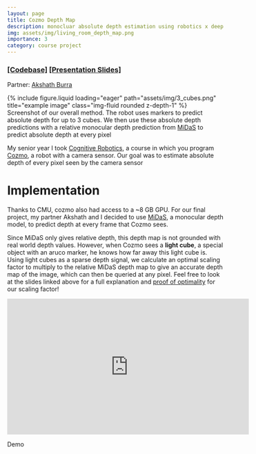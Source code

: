 ```yaml
---
layout: page
title: Cozmo Depth Map
description: monocluar absolute depth estimation using robotics x deep learning
img: assets/img/living_room_depth_map.png
importance: 3
category: course project
---
```

### [[Codebase]](https://github.com/maxwelljones14/Cog_Robo_Final_Project) [[Presentation Slides]](/assets/pdf/cozmo_depth_map_presentation_slides.pdf)

Partner: [Akshath Burra](https://www.linkedin.com/in/arburra/)
<div class="row">
    <div class="col-sm mt-3 mt-md-0">
        {% include figure.liquid loading="eager" path="assets/img/3_cubes.png" title="example image" class="img-fluid rounded z-depth-1" %}
    </div>
</div>
<div class="caption">
    Screenshot of our overall method. The robot uses markers to predict absolute depth for up to 3 cubes. We then use these absolute depth predictions with a relative monocular depth prediction from <a class="text" href="https://github.com/isl-org/MiDaS">MiDaS</a> to predict absolute depth at every pixel
</div>



My senior year I took [Cognitive
Robotics](http://www.cs.cmu.edu/afs/cs.cmu.edu/academic/class/15494-s23/), a course in which you program [Cozmo](https://www.digitaldreamlabs.com/products/cozmo-robot), a robot with a camera sensor. Our goal was to estimate absolute depth of every pixel seen by the camera sensor 

# Implementation

Thanks to CMU, cozmo also had access to a ~8 GB GPU. For our final project, my partner
Akshath and I decided to use [MiDaS](https://github.com/isl-org/MiDaS),
a monocular depth model,
to predict depth at every frame that Cozmo sees. 

Since MiDaS only gives relative depth,
this depth map is not grounded with real world depth values. However, when Cozmo sees a
**light cube**, a special object with an aruco marker, he knows how far away this light cube is. Using light cubes as a sparse depth signal, we
calculate an optimal scaling factor to multiply to the relative MiDaS depth map to give an
accurate depth map of the image, which
can then be queried at any pixel. Feel free to look at the slides linked above for a full
explanation and [proof of optimality](/assets/pdf/depth_proof.pdf) for our scaling
factor!

<iframe width="560" height="315" src="https://www.youtube.com/embed/sjX_GxfMVb0"
title="YouTube video player" frameborder="0"
allow="accelerometer; autoplay; clipboard-write; encrypted-media; gyroscope; picture-in-picture; web-share"
allowfullscreen></iframe>

Demo